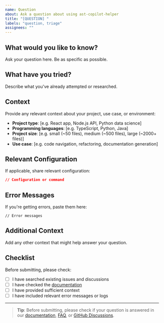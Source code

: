 ```yaml
---
name: Question
about: Ask a question about using ast-copilot-helper
title: "[QUESTION] "
labels: "question, triage"
assignees: ""
---
```


## What would you like to know?

Ask your question here. Be as specific as possible.

## What have you tried?

Describe what you've already attempted or researched.

## Context

Provide any relevant context about your project, use case, or environment:

- **Project type**: [e.g. React app, Node.js API, Python data science]
- **Programming languages**: [e.g. TypeScript, Python, Java]
- **Project size**: [e.g. small (~50 files), medium (~500 files), large (~2000+ files)]
- **Use case**: [e.g. code navigation, refactoring, documentation generation]

## Relevant Configuration

If applicable, share relevant configuration:

```json
// Configuration or command
```

## Error Messages

If you're getting errors, paste them here:

```
// Error messages
```

## Additional Context

Add any other context that might help answer your question.

## Checklist

Before submitting, please check:

- [ ] I have searched existing issues and discussions
- [ ] I have checked the [documentation](../README.md)
- [ ] I have provided sufficient context
- [ ] I have included relevant error messages or logs

---

> **Tip**: Before submitting, please check if your question is answered in our [documentation](../README.md), [FAQ](../docs/faq.md), or [GitHub Discussions](../../discussions).

